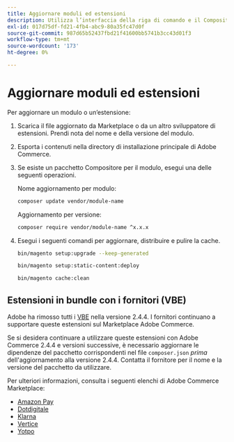 ```yaml
---
title: Aggiornare moduli ed estensioni
description: Utilizza l’interfaccia della riga di comando e il Compositore per aggiornare moduli ed estensioni di Adobe Commerce.
exl-id: 017d75df-fd21-4fb4-abc9-80a35fc47d0f
source-git-commit: 987d65b52437fbd21f41600bb5741b3cc43d01f3
workflow-type: tm+mt
source-wordcount: '173'
ht-degree: 0%

---
```


# Aggiornare moduli ed estensioni

Per aggiornare un modulo o un’estensione:

1. Scarica il file aggiornato da Marketplace o da un altro sviluppatore di estensioni. Prendi nota del nome e della versione del modulo.

1. Esporta i contenuti nella directory di installazione principale di Adobe Commerce.

1. Se esiste un pacchetto Compositore per il modulo, esegui una delle seguenti operazioni.

   Nome aggiornamento per modulo:

   ```bash
   composer update vendor/module-name
   ```

   Aggiornamento per versione:

   ```bash
   composer require vendor/module-name ^x.x.x
   ```

1. Esegui i seguenti comandi per aggiornare, distribuire e pulire la cache.

   ```bash
   bin/magento setup:upgrade --keep-generated
   ```

   ```bash
   bin/magento setup:static-content:deploy
   ```

   ```bash
   bin/magento cache:clean
   ```

## Estensioni in bundle con i fornitori (VBE)

Adobe ha rimosso tutti i [VBE](https://experienceleague.adobe.com/en/docs/commerce-operations/upgrade-guide/modules/upgrade) nella versione 2.4.4. I fornitori continuano a supportare queste estensioni sul Marketplace Adobe Commerce.

Se si desidera continuare a utilizzare queste estensioni con Adobe Commerce 2.4.4 e versioni successive, è necessario aggiornare le dipendenze del pacchetto corrispondenti nel file `composer.json` _prima_ dell&#39;aggiornamento alla versione 2.4.4. Contatta il fornitore per il nome e la versione del pacchetto da utilizzare.

Per ulteriori informazioni, consulta i seguenti elenchi di Adobe Commerce Marketplace:

- [Amazon Pay](https://marketplace.magento.com/amzn-amazon-pay-magento-2-module.html)
- [Dotdigitale](https://marketplace.magento.com/dotdigital-dotdigital-magento2-os-package.html)
- [Klarna](https://marketplace.magento.com/klarna-m2-klarna.html)
- [Vertice](https://marketplace.magento.com/vertexinc-vertex-tax-module.html)
- [Yotpo](https://marketplace.magento.com/yotpo-module-yotpo.html)
